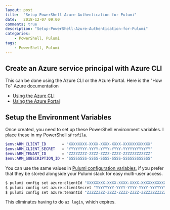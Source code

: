 ```yaml
---
layout: post
title:  "Setup PowerShell Azure Authentication for Pulumi"
date:   2018-12-07 09:00
comments: true
description: "Setup-PowerShell-Azure-Authentication-for-Pulumi"
categories:
    - PowerShell, Pulumi
tags:
    - PowerShell, Pulumi
---
```


## Create an Azure service principal with Azure CLI

This can be done using the Azure CLI or the Azure Portal. Here is the "How To" Azure documentation

* [Using the Azure CLI](https://docs.microsoft.com/en-us/cli/azure/create-an-azure-service-principal-azure-cli?view=azure-cli-latest)
* [Using the Azure Portal](https://docs.microsoft.com/en-us/azure/azure-resource-manager/resource-group-create-service-principal-portal?view=azure-cli-latest)

## Setup the Environment Variables

Once created, you need to set up these PowerShell environment variables. I place these in my PowerShell `$Profile`.

```powershell
$env:ARM_CLIENT_ID       = "XXXXXXXX-XXXX-XXXX-XXXX-XXXXXXXXXXXX"
$env:ARM_CLIENT_SECRET   = "YYYYYYYY-YYYY-YYYY-YYYY-YYYYYYYYYYYY"
$env:ARM_TENANT_ID       = "ZZZZZZZZ-ZZZZ-ZZZZ-ZZZZ-ZZZZZZZZZZZZ"
$env:ARM_SUBSCRIPTION_ID = "SSSSSSSS-SSSS-SSSS-SSSS-SSSSSSSSSSSS"
```

You can use the same values in [Pulumi configuration variables](https://pulumi.io/quickstart/azure/setup.html#creating-a-service-principal), if you prefer that they be stored alongside your Pulumi stack for easy multi-user access.

```sh
$ pulumi config set azure:clientId "XXXXXXXX-XXXX-XXXX-XXXX-XXXXXXXXXXXX"
$ pulumi config set azure:clientSecret "YYYYYYYY-YYYY-YYYY-YYYY-YYYYYYYYYYYY" --secret
$ pulumi config set azure:tenantId "ZZZZZZZZ-ZZZZ-ZZZZ-ZZZZ-ZZZZZZZZZZZZ"
```

This eliminates having to do `az login`, which expires.